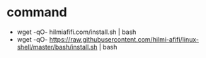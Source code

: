 # command

- wget -qO- hilmiafifi.com/install.sh | bash
- wget -qO- https://raw.githubusercontent.com/hilmi-afifi/linux-shell/master/bash/install.sh | bash
